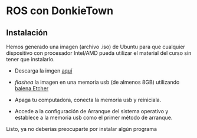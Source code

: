 # ROS con DonkieTown

## Instalación
Hemos generado una imagen (archivo .iso) de Ubuntu para que cualquier dispositivo con procesador Intel/AMD pueda utilizar el material del curso sin tener que instalarlo.

- Descarga la imgen [aquí](https://github.com/L4rralde/DonkieTown_EIR_2023)

- *flashea* la imagen en una memoria usb (de almenos 8GB) utilizando [balena Etcher](https://www.balena.io/etcher/)

- Apaga tu computadora, conecta la memoria usb y reiniciala.

- Accede a la configuración de Arranque del sistema operativo y establece a la memoria usb como el primer método de arranque.

Listo, ya no deberias preocuparte por instalar algún programa